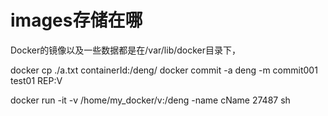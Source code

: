 
# images存储在哪
Docker的镜像以及一些数据都是在/var/lib/docker目录下，

docker cp ./a.txt containerId:/deng/
docker commit -a deng -m commit001 test01 REP:V

docker run -it -v /home/my_docker/v:/deng -name cName 27487 sh

